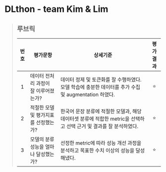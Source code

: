# DLthon - team Kim & Lim

>## **루브릭**
>
>|번호|평가문항|상세기준|평가결과|
>|:---:|---|---|:---:|
>|1|데이터 전처리 과정이 잘 이루어졌는가?|데이터 정제 및 토큰화를 잘 수행하였다. 모델 학습에 충분한 데이터를 추가 수집 및 augmentation 하였다.|⭐|
>|2|적절한 모델 및 평가지표를 선정했는가?|한국어 문장 분류에 적절한 모델과, 해당 데이터셋 분류에 적합한 metric을 선택하고 선택 근거 및 결과를 잘 분석하였다.|⭐|
>|3|모델의 분류 성능을 얼마나 달성했는가?|선정한 metric에 따라 성능 개선 과정을 분석하고 목표한 수치 이상의 성능을 달성해냈다.|⭐|
